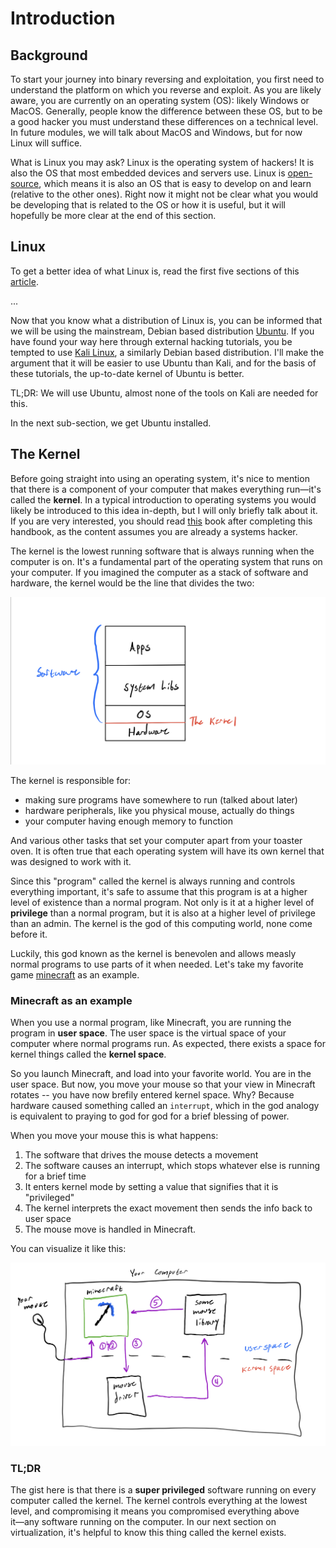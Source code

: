 # Introduction

## Background 
To start your journey into binary reversing and exploitation, you first need to understand the platform
on which you reverse and exploit. As you are likely aware, you are currently on an operating system (OS):
likely Windows or MacOS. Generally, people know the difference between these OS, but
to be a good hacker you must understand these differences on a technical level. In future modules,
we will talk about MacOS and Windows, but for now Linux will suffice.

What is Linux you may ask? Linux is the operating system of hackers! It is also the OS
that most embedded devices and servers use. Linux is [open-source](https://opensource.com/resources/what-open-source),
which means it is also an OS that is easy to develop on and learn (relative 
to the other ones). Right now it might not be clear what you would be developing that is related
to the OS or how it is useful, but it will hopefully be more clear at the end 
of this section.

## Linux

To get a better idea of what Linux is, read the first five sections of this 
[article](https://www.linux.com/what-is-linux/). 

...

Now that you know what a distribution of Linux is, you can be informed that we will be using the mainstream, 
Debian based distribution [Ubuntu](https://ubuntu.com/tutorials). If you have found your way here 
through external hacking tutorials, you be tempted to use [Kali Linux](https://www.kali.org/downloads/), a
similarly Debian based distribution. I'll make the argument that it will be easier to use Ubuntu than Kali,
and for the basis of these tutorials, the up-to-date kernel of Ubuntu is better.

TL;DR: We will use Ubuntu, almost none of the tools on Kali are needed for this.

In the next sub-section, we get Ubuntu installed.

## The Kernel

Before going straight into using an operating system, it's nice to mention that there is a component of
your computer that makes everything run―it's called the **kernel**. In a typical introduction to 
operating systems you would likely be introduced to this idea in-depth, but I will only briefly 
talk about it. If you are very interested, you should read [this](https://www.amazon.com/Understanding-Linux-Kernel-Third-Daniel/dp/0596005652) book after completing this handbook,
as the content assumes you are already a systems hacker.

The kernel is the lowest running software that is always running when the computer is on. It's a fundamental
part of the operating system that runs on your computer. If you imagined the computer as a stack of 
software and hardware, the kernel would be the line that divides the two:

![picture of computer stack](./computer_stack.jpeg)

The kernel is responsible for:
- making sure programs have somewhere to run (talked about later)
- hardware peripherals, like you physical mouse, actually do things
- your computer having enough memory to function 

And various other tasks that set your computer apart from your toaster oven. It is often true that each 
operating system will have its own kernel that was designed to work with it.

Since this "program" called the kernel is always running and controls everything important, it's safe to 
assume that this program is at a higher level of existence than a normal program. Not only is it at a 
higher level of **privilege** than a normal program, but it is also at a higher level of privilege than
an admin. The kernel is the god of this computing world, none come before it. 

Luckily, this god known as the kernel is benevolen and allows measly normal programs to use parts of
it when needed. Let's take my favorite game [minecraft](https://minecraft.net) as an example.

### Minecraft as an example

When you use a normal program, like Minecraft, you are running the program in **user space**. The
user space is the virtual space of your computer where normal programs run. As expected, there 
exists a space for kernel things called the **kernel space**.  

So you launch Minecraft, and load into your favorite world. You are in the user space. But now,
you move your mouse so that your view in Minecraft rotates -- you have now brefily entered 
kernel space. Why? Because hardware caused something called an `interrupt`, which in the 
god analogy is equivalent to praying to god for god for a brief blessing of power.

When you move your mouse this is what happens:
1. The software that drives the mouse detects a movement
2. The software causes an interrupt, which stops whatever else is running for a brief time
3. It enters kernel mode by setting a value that signifies that it is "privileged"
4. The kernel interprets the exact movement then sends the info back to user space 
5. The mouse move is handled in Minecraft. 

You can visualize it like this:

![](./minecraft.jpeg)

### TL;DR

The gist here is that there is a **super privileged** software running on every computer called
the kernel. The kernel controls everything at the lowest level, and compromising it means you
compromised everything above it―any software running on the computer. In our next section
on virtualization, it's helpful to know this thing called the kernel exists. 
